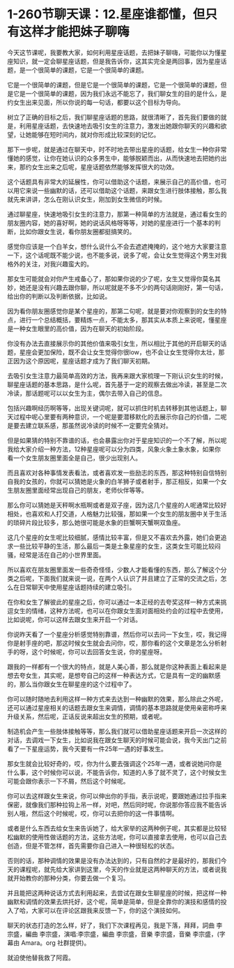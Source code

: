 # 1-260节聊天课：12.星座谁都懂，但只有这样才能把妹子聊嗨

今天这节课呢，我要教大家，如何利用星座话题，去把妹子聊嗨，可能你以为懂星座知识，就一定会聊星座话题，但是我告诉你，这其实完全是两回事，因为星座话题，是一个很简单的课题，它是一个很简单的课题。

它是一个很简单的课题，但是它是一个很简单的课题，它是一个很简单的课题，但是它是一个很简单的课题，因为我们永远不能忘了，我们聊女生的目的是什么，是约女生出来见面，所以你说的每一句话，都要以这个目标为导向。

树立了正确的目标之后，我们聊星座话题的思路，就很清晰了，首先我们要做的就是，利用星座话题，去快速地去吸引女生的注意力，激发出她跟你聊天的兴趣和欲望，让她能够在短时间内，就对你形成比较深刻的记忆。

那下一步呢，就是通过在聊天中，时不时地去带出星座的话题，给女生一种你非常懂她的感觉，让你在她认识的众多男生中，能够脱颖而出，从而快速地去把她约出来，那约女生出来之后呢，星座话题依然能够发挥很大的功效。

这个话题具有非常大的延展性，你可以借助这个话题，来展示自己的高价值，也可以用它来说一些幽默的话，还可以借助这个话题，来跟女生进行肢体接触，那么我就先来讲讲，怎么在刚认识女生，刚加到女生微信的时候。

通过聊星座，快速地吸引女生的注意力，那第一种简单的方法就是，通过看女生的朋友圈内容，她的喜好啊，她的说话风格呀等等，对她的星座进行一个基本的判断，比如你跟女生说，看你朋友圈都挺搞笑的。

感觉你应该是一个白羊女，想什么说什么不会去遮遮掩掩的，这个地方大家要注意一下，这个话呢既不能少说，也不能多说，说多了呢，会让女生觉得这个男生对我格外的关注，对我兴趣蛮大的。

那女生可能就会对你产生戒备心了，那如果你说的少了呢，女生又觉得你莫名其妙，她还是没有兴趣去跟你聊，所以呢就是不多不少的两句话刚刚好，第一句话，给出你的判断以及判断依据，比如说。

因为看你朋友圈感觉你是某个星座的，那第二句呢，就是要对你观察到的女生的特点，进行一个总结概括，要精炼一点，不能太多，那其实从本质上来说呢，懂星座是一种女生眼里的高价值，因为在聊天的初始阶段。

你没有办法去直接展示你的其他价值来吸引女生，所以相比于其他的开启聊天的话题，星座会更加保险，既不会让女生觉得你很low，也不会让女生觉得你太壮，那正因为这个原因呢，星座话题才成为了我们聊天初期。

去吸引女生注意力最简单高效的方法，我再来跟大家梳理一下刚认识女生的时候，聊星座话题的基本思路，是什么呢，首先基于一定的观察去做出冷读，甚至是二次冷读，那话题呢可以以女生为主，偶尔去带入自己的信息。

包括兴趣啊经历啊等等，出现关键词呢，就可以抓住时机去转移到其他话题上，聊天过程中呢心里要有两种意识，一个呢是要潜移默化的去展示你自己的价值，二呢是要去建立联系感，那虽然说冷读的时候不一定要完全猜对。

但是如果猜的特别不靠谱的话，也会暴露出你对于星座知识的一个不了解，所以呢我给大家介绍一种方法，12种星座呢可以分为四类，风象火象土象水象，如果你看一个女生朋友圈里面全是自己，很少出现别人。

而且喜欢对各种事情发表看法，或者喜欢发一些励志的东西，那这种特别自信特别自我的女孩的，你就可以猜她是火象的白羊狮子或者射手，那正相反，如果一个女生朋友圈里面经常出现自己的朋友，老师伙伴等等。

那么你可以猜她是天秤啊水瓶啊或者是双子座，因为这几个星座的人呢通常比较好相处，也喜欢和人打交道，人格魅力比较强，那如果一个女生的朋友圈中关于生活的琐碎片段比较多，那么她很可能是水象的巨蟹啊天蟹啊双鱼座。

这几个星座的女生呢比较细腻，感情比较丰富，但是又不喜欢去外露，她们会更追求一些比较平静的生活，那么最后一类是土象星座的女生，这类女生可能比较闷骚，经常是活在自己的小世界里面。

所以喜欢在朋友圈里面发一些奇奇怪怪，少数人才能看懂的东西，那么了解这个分类之后呢，下面我们就来说一说，在两个人认识了并且建立了正常的交流之后，怎么在日常聊天中使用星座话题持续的建立吸引。

在你和女生了解彼此的星座之后，你可以通过一本正经的去夸奖这样一种方式来挑逗女生的情绪，这种方法呢，也可以在你跟女生面对面相处约会的过程中去使用，比如说呢，你可以这样去跟女生来开启一个对话。

你说昨天看了一个星座分析感觉特别靠谱，然后你可以去问一下女生，哎，我记得你是射手座的吧，那这时候女生就会去问你，哎，那你看的这个文章是怎么分析射手的呀，这个时候呢，你可以去回答女生说，你的星座呀。

跟我的一样都有一个很大的特点，就是人美心善，那么就是你这种表面上看起来是想去夸女生，其实呢，是想夸自己的这样一种表达方式，它是具有一定的幽默感的，那么当你跟女生在聊星座的这个过程中了。

你可以随时随地去利用这样一种方式来去达到一种幽默的效果，那么除此之外呢，还可以通过星座相关的话题去跟女生来调情，调情的基本思路就是使用亲密称呼来升级关系，然后呢，正话反说来超出女生的预期，或者呢。

制造机会产生一些肢体接触等等，那么我们就可以借助星座话题来开启一次这样的对话，去调戏一下女生，比如说我在跟女生聊天的时候可能会说，我今天出门之前看了一下星座运势，我今天要有一件25年一遇的好事发生。

那女生就会比较好奇的，哎，你为什么要去强调这个25年一遇，或者说她问你是什么事，这个时候你可以说，不能告诉你，知道的人多了就不灵了，这个时候女生可能会跟你表示一下不屑，然后这个时候呢。

你可以去这样跟女生来说，你可以伸出你的手指，表示说呢，要跟她通过拉手指来保密，就像我们那种拉钩上吊一样，对吧，然后同时呢，你说那你答应我不能告诉别人哦，然后这个时候呢，哎，你可以去把你的这一件事情啊。

或者是什么东西去给女生来告诉她了，给大家举的这两种例子呢，其实都是比较轻松幽默的使用性做话题的方法，这些方法呢，你可以直接拿去使用，也可以自己去创造，但是不管怎样，首先需要你自己进入一种很轻松的状态。

否则的话，那种调情的效果是没有办法达到的，只有自然的才是最好的，那我们今天的课程呢，就先给大家讲到这里，今天的作业就是这两种聊天的方法，或者说我就开始教你的那种分类，你要去做一个复习。

并且能把这两种说话方式去利用起来，去尝试在跟女生聊星座的时候，把这样一种幽默和调情的效果去烘托好，这个呢，简单是简单，但是全靠你的演技和感情的投入了哈，大家可以在评论区跟我来反馈一下，你的这个演技如何。

聊天的状态打造的怎么样，好了，我们下次课程再见，我是下落，拜拜，詞曲 李宗盛，編曲 李宗盛，演唱:李宗盛，編曲 李宗盛，音樂 李宗盛，音樂 李宗盛，(字幕由 Amara。org 社群提供)。

就迫使他替我救了阿霞。
